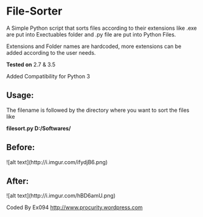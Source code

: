 File-Sorter
===========

A Simple Python script that sorts files according to their extensions like .exe are put into Exectuables folder and .py file are put into Python Files.

Extensions and Folder names are hardcoded, more extensions can be added according to the user needs.

<b>Tested on</b> 2.7 & 3.5

Added Compatibility for Python 3 

<h2>Usage:</h2>
The filename is followed by the directory where you want to sort the files like

</br>

<b>filesort.py D:/Softwares/</b>

<h2>Before:</h2>
![alt text](http://i.imgur.com/ifydjB6.png)

<h2>After:</h2>
![alt text](http://i.imgur.com/hBD6amU.png)


Coded By Ex094
http://www.procurity.wordpress.com

